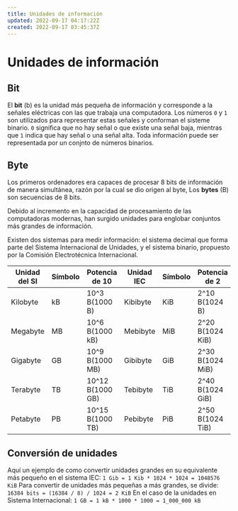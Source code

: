 ```yaml
---
title: Unidades de información
updated: 2022-09-17 04:17:22Z
created: 2022-09-17 03:45:37Z
---
```


# Unidades de información
## Bit
El **bit** (b) es la unidad más pequeña de información y corresponde a la señales eléctricas con las que trabaja una computadora. Los números `0` y `1` son utilizados para representar estas señales y conforman el sisteme binario.  `0` significa que no hay señal o que existe una señal baja, mientras que `1` indica que hay señal o una señal alta. Toda información puede ser representada por un conjnto de números binarios.

## Byte
Los primeros ordenadores era capaces de procesar 8 bits de información de manera simultánea, razón por la cual se dio origen al byte, Los **bytes** (B) son secuencias de 8 bits.

Debido al incremento en la capacidad de procesamiento de las computadoras modernas, han surgido unidades para englobar conjuntos más grandes de información.

Existen dos sistemas para medir información: el sistema decimal que forma parte del Sistema Internacional de Unidades, y el sistema binario, propuesto por la Comisión Electrotécnica Internacional.

|Unidad del SI|Símbolo|Potencia de 10|Unidad IEC|Símbolo|Potencia de 2|
|---|---|---|---|---|---|
|Kilobyte|kB|10^3 B(1000 B)|Kibibyte|KiB|2^10 B(1024 B)|
|Megabyte|MB|10^6 B(1000 kB)|Mebibyte|MiB|2^20 B(1024 KiB)|
|Gigabyte|GB|10^9 B(1000 MB)|Gibibyte|GiB|2^30 B(1024 MiB)|
|Terabyte|TB|10^12 B(1000 GB)|Tebibyte|TiB|2^40 B(1024 GiB)|
|Petabyte|PB|10^15 B(1000 TB)|Pebibyte|PiB|2^50 B(1024 TiB)|

## Conversión de unidades
Aquí un ejemplo de como convertir unidades grandes en su equivalente más pequeño en el sistema IEC:
`1 Gib = 1 Kib * 1024 * 1024 = 1048576 KiB`
Para convertir de unidades más pequeñas a más grandes, se divide:
`16384 bits = (16384 / 8) / 1024 = 2 KiB`
En el caso de la unidades en Sistema Internacional:
`1 GB = 1 kB * 1000 * 1000 = 1_000_000 kB`